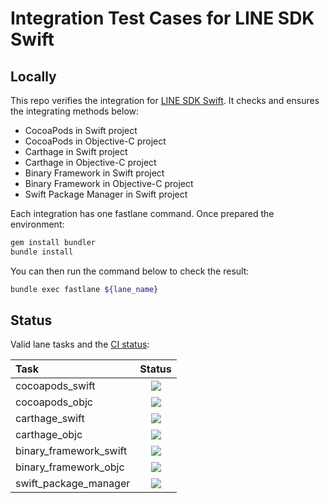 # Integration Test Cases for LINE SDK Swift

## Locally

This repo verifies the integration for [LINE SDK Swift](https://github.com/line/line-sdk-ios-swift). It checks and ensures the integrating methods below:

- CocoaPods in Swift project
- CocoaPods in Objective-C project
- Carthage in Swift project
- Carthage in Objective-C project
- Binary Framework in Swift project
- Binary Framework in Objective-C project
- Swift Package Manager in Swift project

Each integration has one fastlane command. Once prepared the environment:

```sh
gem install bundler
bundle install
```

You can then run the command below to check the result:

```sh
bundle exec fastlane ${lane_name}
```

## Status

Valid lane tasks and the [CI status](https://travis-ci.org/onevcat/LineSDK-Integration/):

| Task | Status |
| :---         |     :---:      |
| cocoapods_swift | ![](http://badges.herokuapp.com/travis/onevcat/LineSDK-Integration?label=build&env=LANE=cocoapods_swift) |
| cocoapods_objc | ![](http://badges.herokuapp.com/travis/onevcat/LineSDK-Integration?label=build&env=LANE=cocoapods_objc) |
| carthage_swift | ![](http://badges.herokuapp.com/travis/onevcat/LineSDK-Integration?label=build&env=LANE=carthage_swift)
| carthage_objc | ![](http://badges.herokuapp.com/travis/onevcat/LineSDK-Integration?label=build&env=LANE=carthage_objc)
| binary_framework_swift | ![](http://badges.herokuapp.com/travis/onevcat/LineSDK-Integration?label=build&env=LANE=binary_framework_swift)
| binary_framework_objc | ![](http://badges.herokuapp.com/travis/onevcat/LineSDK-Integration?label=build&env=LANE=binary_framework_objc)
| swift_package_manager | ![](http://badges.herokuapp.com/travis/onevcat/LineSDK-Integration?label=build&env=LANE=swift_package_manager)